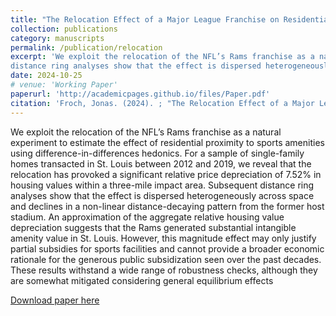 ```yaml
---
title: "The Relocation Effect of a Major League Franchise on Residential Property Values"
collection: publications
category: manuscripts
permalink: /publication/relocation
excerpt: 'We exploit the relocation of the NFL’s Rams franchise as a natural experiment to estimate the effect of residential proximity to sports amenities using difference-in-differences hedonics. For a sample of single-family homes transacted in St. Louis between 2012 and 2019, we reveal that the relocation has provoked a significant relative price depreciation of 7.52% in housing values within a three-mile impact area. Subsequent
distance ring analyses show that the effect is dispersed heterogeneously across space and declines in a non-linear distance-decaying pattern from the former host stadium. An approximation of the aggregate relative housing value depreciation suggests that the Rams generated substantial intangible amenity value in St. Louis. However, this magnitude effect may only justify partial subsidies for sports facilities and cannot provide a broader economic rationale for the generous public subsidization seen over the past decades. These results withstand a wide range of robustness checks, although they are somewhat mitigated considering general equilibrium effects'
date: 2024-10-25
# venue: 'Working Paper'
paperurl: 'http://academicpages.github.io/files/Paper.pdf'
citation: 'Froch, Jonas. (2024). ; "The Relocation Effect of a Major League Franchise on Residential Property Values"; Working Paper'
---
```


We exploit the relocation of the NFL’s Rams franchise as a natural experiment to estimate the effect of residential proximity to sports amenities using difference-in-differences hedonics. For a sample of single-family homes transacted in St. Louis between 2012 and 2019, we reveal that the relocation has provoked a significant relative price depreciation of 7.52% in housing values within a three-mile impact area. Subsequent
distance ring analyses show that the effect is dispersed heterogeneously across space and declines in a non-linear distance-decaying pattern from the former host stadium. An approximation of the aggregate relative housing value depreciation suggests that the Rams generated substantial intangible amenity value in St. Louis. However, this magnitude effect may only justify partial subsidies for sports facilities and cannot provide a broader economic rationale for the generous public subsidization seen over the past decades. These results withstand a wide range of robustness checks, although they are somewhat mitigated considering general equilibrium effects

[Download paper here](http://academicpages.github.io/files/Paper.pdf)

